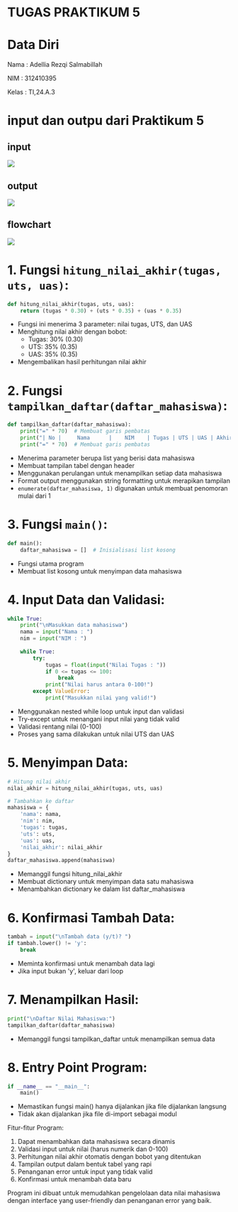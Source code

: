 # TUGAS PRAKTIKUM 5
# Data Diri

Nama : Adellia Rezqi Salmabillah

NIM : 312410395

Kelas : TI,24.A.3

# input dan outpu dari Praktikum 5
## input

<img src="inputprak5.png">

## output

<img src="outputprak5.png">

## flowchart

<img src="flowchartprak5.png">


# 1. Fungsi `hitung_nilai_akhir(tugas, uts, uas)`:
```python
def hitung_nilai_akhir(tugas, uts, uas):
    return (tugas * 0.30) + (uts * 0.35) + (uas * 0.35)
```
- Fungsi ini menerima 3 parameter: nilai tugas, UTS, dan UAS
- Menghitung nilai akhir dengan bobot: 
  - Tugas: 30% (0.30)
  - UTS: 35% (0.35)
  - UAS: 35% (0.35)
- Mengembalikan hasil perhitungan nilai akhir

# 2. Fungsi `tampilkan_daftar(daftar_mahasiswa)`:
```python
def tampilkan_daftar(daftar_mahasiswa):
    print("=" * 70)  # Membuat garis pembatas
    print("| No |     Nama      |    NIM    | Tugas | UTS | UAS | Akhir |")
    print("=" * 70)  # Membuat garis pembatas
```
- Menerima parameter berupa list yang berisi data mahasiswa
- Membuat tampilan tabel dengan header
- Menggunakan perulangan untuk menampilkan setiap data mahasiswa
- Format output menggunakan string formatting untuk merapikan tampilan
- `enumerate(daftar_mahasiswa, 1)` digunakan untuk membuat penomoran mulai dari 1

# 3. Fungsi `main()`:
```python
def main():
    daftar_mahasiswa = []  # Inisialisasi list kosong
```
- Fungsi utama program
- Membuat list kosong untuk menyimpan data mahasiswa

# 4. Input Data dan Validasi:
```python
while True:
    print("\nMasukkan data mahasiswa")
    nama = input("Nama : ")
    nim = input("NIM : ")
    
    while True:
        try:
            tugas = float(input("Nilai Tugas : "))
            if 0 <= tugas <= 100:
                break
            print("Nilai harus antara 0-100!")
        except ValueError:
            print("Masukkan nilai yang valid!")
```
- Menggunakan nested while loop untuk input dan validasi
- Try-except untuk menangani input nilai yang tidak valid
- Validasi rentang nilai (0-100)
- Proses yang sama dilakukan untuk nilai UTS dan UAS

# 5. Menyimpan Data:
```python
# Hitung nilai akhir
nilai_akhir = hitung_nilai_akhir(tugas, uts, uas)

# Tambahkan ke daftar
mahasiswa = {
    'nama': nama,
    'nim': nim,
    'tugas': tugas,
    'uts': uts,
    'uas': uas,
    'nilai_akhir': nilai_akhir
}
daftar_mahasiswa.append(mahasiswa)
```
- Memanggil fungsi hitung_nilai_akhir
- Membuat dictionary untuk menyimpan data satu mahasiswa
- Menambahkan dictionary ke dalam list daftar_mahasiswa

# 6. Konfirmasi Tambah Data:
```python
tambah = input("\nTambah data (y/t)? ")
if tambah.lower() != 'y':
    break
```
- Meminta konfirmasi untuk menambah data lagi
- Jika input bukan 'y', keluar dari loop

# 7. Menampilkan Hasil:
```python
print("\nDaftar Nilai Mahasiswa:")
tampilkan_daftar(daftar_mahasiswa)
```
- Memanggil fungsi tampilkan_daftar untuk menampilkan semua data

# 8. Entry Point Program:
```python
if __name__ == "__main__":
    main()
```
- Memastikan fungsi main() hanya dijalankan jika file dijalankan langsung
- Tidak akan dijalankan jika file di-import sebagai modul

Fitur-fitur Program:
1. Dapat menambahkan data mahasiswa secara dinamis
2. Validasi input untuk nilai (harus numerik dan 0-100)
3. Perhitungan nilai akhir otomatis dengan bobot yang ditentukan
4. Tampilan output dalam bentuk tabel yang rapi
5. Penanganan error untuk input yang tidak valid
6. Konfirmasi untuk menambah data baru

Program ini dibuat untuk memudahkan pengelolaan data nilai mahasiswa dengan interface yang user-friendly dan penanganan error yang baik.